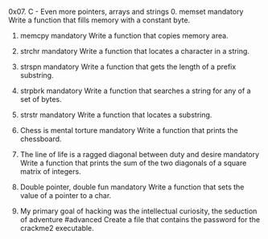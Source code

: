 0x07. C - Even more pointers, arrays and strings
0. memset mandatory
Write a function that fills memory with a constant byte.

1. memcpy mandatory
Write a function that copies memory area.

2. strchr mandatory
Write a function that locates a character in a string.

3. strspn mandatory
Write a function that gets the length of a prefix substring.

4. strpbrk mandatory
Write a function that searches a string for any of a set of bytes.

5. strstr mandatory
Write a function that locates a substring.

6. Chess is mental torture mandatory
Write a function that prints the chessboard.

7. The line of life is a ragged diagonal between duty and desire mandatory
Write a function that prints the sum of the two diagonals of a square matrix of integers.

8. Double pointer, double fun mandatory
Write a function that sets the value of a pointer to a char.

9. My primary goal of hacking was the intellectual curiosity, the seduction of adventure #advanced
Create a file that contains the password for the crackme2 executable.